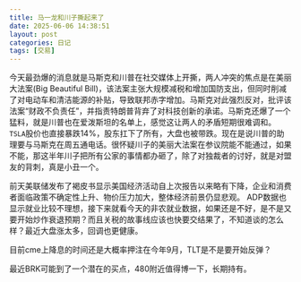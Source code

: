 ```yaml
---
title: 马一龙和川子撕起来了
date: 2025-06-06 14:38:51
layout: post
categories: 日记
tags: [交易]
---
```


今天最劲爆的消息就是马斯克和川普在社交媒体上开撕，两人冲突的焦点是在美丽大法案(Big Beautiful Bill)，该法案主张大规模减税和增加国防支出，但同时削减了对电动车和清洁能源的补贴，导致联邦赤字增加。马斯克对此强烈反对，批评该法案“财政不负责任”，并指责特朗普背弃了对科技创新的承诺。马斯克还爆了一个猛料，就是川普也在爱泼斯坦的名单上，感觉这让两人的矛盾短期很难调和。`TSLA`股价也直接暴跌14%，股东扛下了所有，大盘也被带跌。现在是说川普的助理要与马斯克在周五通电话。很怀疑川子的美丽大法案在参议院能不能通过，如果不能，那这半年川子把所有公家的事情都办砸了，除了对独裁者的讨好，就是对盟友的背刺，真是小丑一个。

前天美联储发布了褐皮书显示美国经济活动自上次报告以来略有下降，企业和消费者面临政策不确定性上升、物价压力加大，整体经济前景仍显悲观。
ADP数据也显示就业比较不理想，接下来就看今天的非农就业数据，如果还是不好，是不是又要开始炒作衰退预期？而且关税的故事线应该也快要交结果了，不知道谈的怎么样？最近大盘涨太多，回调也更健康。

目前cme上降息的时间还是大概率押注在今年9月，TLT是不是要开始反弹？

最近BRK可能到了一个潜在的买点，480附近值得博一下，长期持有。

